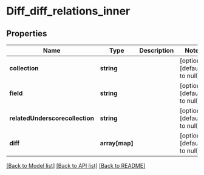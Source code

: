 # Diff_diff_relations_inner

## Properties
Name | Type | Description | Notes
------------ | ------------- | ------------- | -------------
**collection** | **string** |  | [optional] [default to null]
**field** | **string** |  | [optional] [default to null]
**relatedUnderscorecollection** | **string** |  | [optional] [default to null]
**diff** | **array[map]** |  | [optional] [default to null]

[[Back to Model list]](../README.md#documentation-for-models) [[Back to API list]](../README.md#documentation-for-api-endpoints) [[Back to README]](../README.md)


